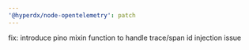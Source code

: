 ```yaml
---
'@hyperdx/node-opentelemetry': patch
---
```


fix: introduce pino mixin function to handle trace/span id injection issue
